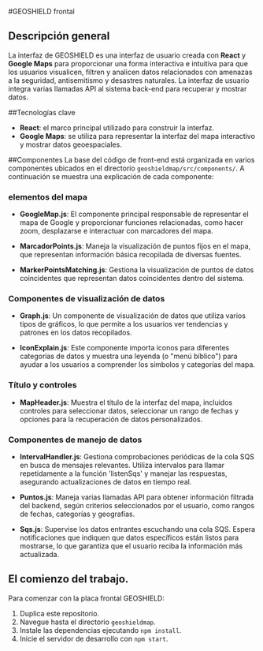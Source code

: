 #GEOSHIELD frontal

## Descripción general
La interfaz de GEOSHIELD es una interfaz de usuario creada con **React** y **Google Maps** para proporcionar una forma interactiva e intuitiva para que los usuarios visualicen, filtren y analicen datos relacionados con amenazas a la seguridad, antisemitismo y desastres naturales. La interfaz de usuario integra varias llamadas API al sistema back-end para recuperar y mostrar datos.

##Tecnologías clave
- **React**: el marco principal utilizado para construir la interfaz.
- **Google Maps**: se utiliza para representar la interfaz del mapa interactivo y mostrar datos geoespaciales.

##Componentes
La base del código de front-end está organizada en varios componentes ubicados en el directorio `geoshieldmap/src/components/`. A continuación se muestra una explicación de cada componente:

### elementos del mapa
- **GoogleMap.js**:
 El componente principal responsable de representar el mapa de Google y proporcionar funciones relacionadas, como hacer zoom, desplazarse e interactuar con marcadores del mapa.

- **MarcadorPoints.js**:
 Maneja la visualización de puntos fijos en el mapa, que representan información básica recopilada de diversas fuentes.

- **MarkerPointsMatching.js**:
 Gestiona la visualización de puntos de datos coincidentes que representan datos coincidentes dentro del sistema.

### Componentes de visualización de datos
- **Graph.js**:
 Un componente de visualización de datos que utiliza varios tipos de gráficos, lo que permite a los usuarios ver tendencias y patrones en los datos recopilados.

- **IconExplain.js**:
 Este componente importa íconos para diferentes categorías de datos y muestra una leyenda (o "menú bíblico") para ayudar a los usuarios a comprender los símbolos y categorías del mapa.

### Título y controles
- **MapHeader.js**:
 Muestra el título de la interfaz del mapa, incluidos controles para seleccionar datos, seleccionar un rango de fechas y opciones para la recuperación de datos personalizados.

### Componentes de manejo de datos
- **IntervalHandler.js**:
 Gestiona comprobaciones periódicas de la cola SQS en busca de mensajes relevantes. Utiliza intervalos para llamar repetidamente a la función 'listenSqs' y manejar las respuestas, asegurando actualizaciones de datos en tiempo real.

- **Puntos.js**:
 Maneja varias llamadas API para obtener información filtrada del backend, según criterios seleccionados por el usuario, como rangos de fechas, categorías y geografías.

- **Sqs.js**:
 Supervise los datos entrantes escuchando una cola SQS. Espera notificaciones que indiquen que datos específicos están listos para mostrarse, lo que garantiza que el usuario reciba la información más actualizada.

## El comienzo del trabajo.
Para comenzar con la placa frontal GEOSHIELD:

1. Duplica este repositorio.
2. Navegue hasta el directorio `geoshieldmap`.
3. Instale las dependencias ejecutando `npm install`.
4. Inicie el servidor de desarrollo con `npm start`.
